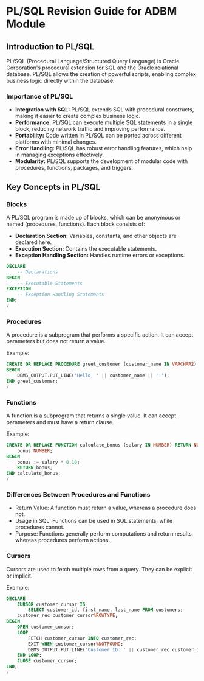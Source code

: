# PL/SQL Revision Guide for ADBM Module

## Introduction to PL/SQL

PL/SQL (Procedural Language/Structured Query Language) is Oracle Corporation's procedural extension for SQL and the Oracle relational database. PL/SQL allows the creation of powerful scripts, enabling complex business logic directly within the database.

### Importance of PL/SQL

- **Integration with SQL:** PL/SQL extends SQL with procedural constructs, making it easier to create complex business logic.
- **Performance:** PL/SQL can execute multiple SQL statements in a single block, reducing network traffic and improving performance.
- **Portability:** Code written in PL/SQL can be ported across different platforms with minimal changes.
- **Error Handling:** PL/SQL has robust error handling features, which help in managing exceptions effectively.
- **Modularity:** PL/SQL supports the development of modular code with procedures, functions, packages, and triggers.

## Key Concepts in PL/SQL

### Blocks

A PL/SQL program is made up of blocks, which can be anonymous or named (procedures, functions). Each block consists of:

- **Declaration Section:** Variables, constants, and other objects are declared here.
- **Execution Section:** Contains the executable statements.
- **Exception Handling Section:** Handles runtime errors or exceptions.

```sql
DECLARE
    -- Declarations
BEGIN
    -- Executable Statements
EXCEPTION
    -- Exception Handling Statements
END;
/
```

### Procedures
A procedure is a subprogram that performs a specific action. It can accept parameters but does not return a value.

Example:
```sql
CREATE OR REPLACE PROCEDURE greet_customer (customer_name IN VARCHAR2) IS
BEGIN
    DBMS_OUTPUT.PUT_LINE('Hello, ' || customer_name || '!');
END greet_customer;
/
```

### Functions
A function is a subprogram that returns a single value. It can accept parameters and must have a return clause.

Example:
```sql
CREATE OR REPLACE FUNCTION calculate_bonus (salary IN NUMBER) RETURN NUMBER IS
    bonus NUMBER;
BEGIN
    bonus := salary * 0.10;
    RETURN bonus;
END calculate_bonus;
/

```

### Differences Between Procedures and Functions
- Return Value: A function must return a value, whereas a procedure does not.
- Usage in SQL: Functions can be used in SQL statements, while procedures cannot.
- Purpose: Functions generally perform computations and return results, whereas procedures perform actions.

### Cursors
Cursors are used to fetch multiple rows from a query. They can be explicit or implicit.

Example:
```sql
DECLARE
    CURSOR customer_cursor IS
        SELECT customer_id, first_name, last_name FROM customers;
    customer_rec customer_cursor%ROWTYPE;
BEGIN
    OPEN customer_cursor;
    LOOP
        FETCH customer_cursor INTO customer_rec;
        EXIT WHEN customer_cursor%NOTFOUND;
        DBMS_OUTPUT.PUT_LINE('Customer ID: ' || customer_rec.customer_id || ', Name: ' || customer_rec.first_name || ' ' || customer_rec.last_name);
    END LOOP;
    CLOSE customer_cursor;
END;
/
```




